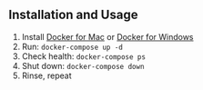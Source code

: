 ## Installation and Usage

1. Install [Docker for Mac](https://www.docker.com/docker-mac) or [Docker for Windows](https://www.docker.com/docker-windows)
2. Run: `docker-compose up -d`
3. Check health: `docker-compose ps`
4. Shut down: `docker-compose down`
5. Rinse, repeat

